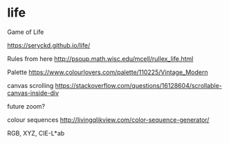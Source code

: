 # life
Game of Life

https://seryckd.github.io/life/

Rules from here
http://psoup.math.wisc.edu/mcell/rullex_life.html

Palette
https://www.colourlovers.com/palette/110225/Vintage_Modern

canvas scrolling
https://stackoverflow.com/questions/16128604/scrollable-canvas-inside-div

future
   zoom?
   
   
colour sequences
   http://livingqlikview.com/color-sequence-generator/
   
   RGB, XYZ, CIE-L*ab
   